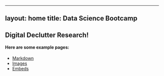 
---
layout: home
title: Data Science Bootcamp
---

## Digital Declutter Research!


#### Here are some example pages:

- [Markdown](02-markdown-examples)
- [Images](03-images-examples)
- [Embeds](04-embeds-examples)
